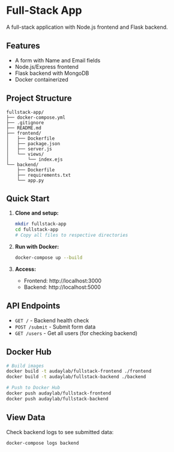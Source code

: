 # Full-Stack App

A full-stack application with Node.js frontend and Flask backend.

## Features
- A form with Name and Email fields
- Node.js/Express frontend
- Flask backend with MongoDB
- Docker containerized

## Project Structure
```
fullstack-app/
├── docker-compose.yml
├── .gitignore
├── README.md
├── frontend/
│   ├── Dockerfile
│   ├── package.json
│   ├── server.js
│   └── views/
│       └── index.ejs
└── backend/
    ├── Dockerfile
    ├── requirements.txt
    └── app.py
```

## Quick Start

1. **Clone and setup:**
   ```bash
   mkdir fullstack-app
   cd fullstack-app
   # Copy all files to respective directories
   ```

2. **Run with Docker:**
   ```bash
   docker-compose up --build
   ```

3. **Access:**
   - Frontend: http://localhost:3000
   - Backend: http://localhost:5000

## API Endpoints
- `GET /` - Backend health check
- `POST /submit` - Submit form data
- `GET /users` - Get all users (for checking backend)

## Docker Hub
```bash
# Build images
docker build -t audaylab/fullstack-frontend ./frontend
docker build -t audaylab/fullstack-backend ./backend

# Push to Docker Hub
docker push audaylab/fullstack-frontend
docker push audaylab/fullstack-backend
```

## View Data
Check backend logs to see submitted data:
```bash
docker-compose logs backend
```